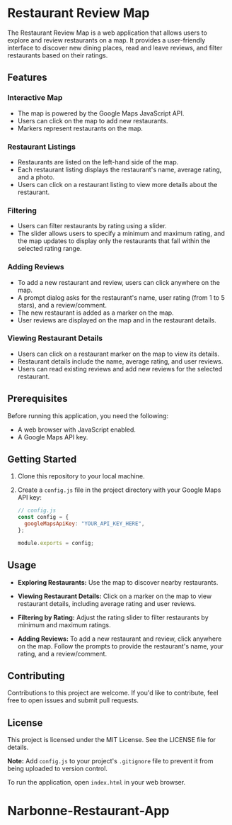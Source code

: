 # Restaurant Review Map

The Restaurant Review Map is a web application that allows users to explore and review restaurants on a map. It provides a user-friendly interface to discover new dining places, read and leave reviews, and filter restaurants based on their ratings.

## Features

### Interactive Map

- The map is powered by the Google Maps JavaScript API.
- Users can click on the map to add new restaurants.
- Markers represent restaurants on the map.

### Restaurant Listings

- Restaurants are listed on the left-hand side of the map.
- Each restaurant listing displays the restaurant's name, average rating, and a photo.
- Users can click on a restaurant listing to view more details about the restaurant.

### Filtering

- Users can filter restaurants by rating using a slider.
- The slider allows users to specify a minimum and maximum rating, and the map updates to display only the restaurants that fall within the selected rating range.

### Adding Reviews

- To add a new restaurant and review, users can click anywhere on the map.
- A prompt dialog asks for the restaurant's name, user rating (from 1 to 5 stars), and a review/comment.
- The new restaurant is added as a marker on the map.
- User reviews are displayed on the map and in the restaurant details.

### Viewing Restaurant Details

- Users can click on a restaurant marker on the map to view its details.
- Restaurant details include the name, average rating, and user reviews.
- Users can read existing reviews and add new reviews for the selected restaurant.

## Prerequisites

Before running this application, you need the following:

- A web browser with JavaScript enabled.
- A Google Maps API key.

## Getting Started

1. Clone this repository to your local machine.

2. Create a `config.js` file in the project directory with your Google Maps API key:

   ```javascript
   // config.js
   const config = {
     googleMapsApiKey: "YOUR_API_KEY_HERE",
   };

   module.exports = config;
   ```

## Usage

- **Exploring Restaurants:** Use the map to discover nearby restaurants.

- **Viewing Restaurant Details:** Click on a marker on the map to view restaurant details, including average rating and user reviews.

- **Filtering by Rating:** Adjust the rating slider to filter restaurants by minimum and maximum ratings.

- **Adding Reviews:** To add a new restaurant and review, click anywhere on the map. Follow the prompts to provide the restaurant's name, your rating, and a review/comment.

## Contributing

Contributions to this project are welcome. If you'd like to contribute, feel free to open issues and submit pull requests.

## License

This project is licensed under the MIT License. See the LICENSE file for details.

**Note:** Add `config.js` to your project's `.gitignore` file to prevent it from being uploaded to version control.

To run the application, open `index.html` in your web browser.
# Narbonne-Restaurant-App
